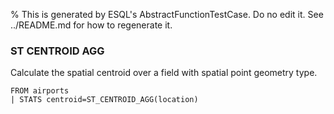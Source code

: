 % This is generated by ESQL's AbstractFunctionTestCase. Do no edit it. See ../README.md for how to regenerate it.

### ST CENTROID AGG
Calculate the spatial centroid over a field with spatial point geometry type.

```esql
FROM airports
| STATS centroid=ST_CENTROID_AGG(location)
```
